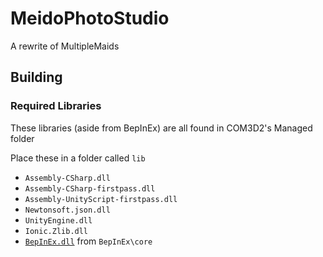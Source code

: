 # MeidoPhotoStudio

A rewrite of MultipleMaids

## Building

### Required Libraries

These libraries (aside from BepInEx) are all found in COM3D2's Managed folder

Place these in a folder called `lib`

* `Assembly-CSharp.dll`
* `Assembly-CSharp-firstpass.dll`
* `Assembly-UnityScript-firstpass.dll`
* `Newtonsoft.json.dll`
* `UnityEngine.dll`
* `Ionic.Zlib.dll`
* [`BepInEx.dll`](https://github.com/BepInEx/BepInEx/releases) from `BepInEx\core`
